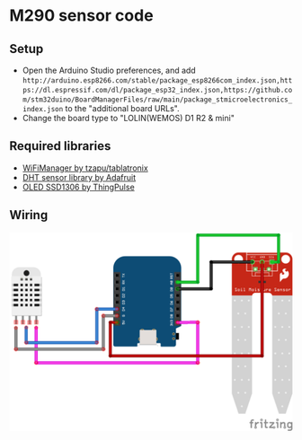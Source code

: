 # M290 sensor code

## Setup

* Open the Arduino Studio preferences, and add `http://arduino.esp8266.com/stable/package_esp8266com_index.json,https://dl.espressif.com/dl/package_esp32_index.json,https://github.com/stm32duino/BoardManagerFiles/raw/main/package_stmicroelectronics_index.json` to the "additional board URLs".
* Change the board type to "LOLIN(WEMOS) D1 R2 & mini"


## Required libraries

* [WiFiManager by tzapu/tablatronix](https://github.com/tzapu/WiFiManager)
* [DHT sensor library by Adafruit](https://github.com/adafruit/DHT-sensor-library)
* [OLED SSD1306 by ThingPulse](https://github.com/ThingPulse/esp8266-oled-ssd1306)


## Wiring

![](doc/wiring.png)
